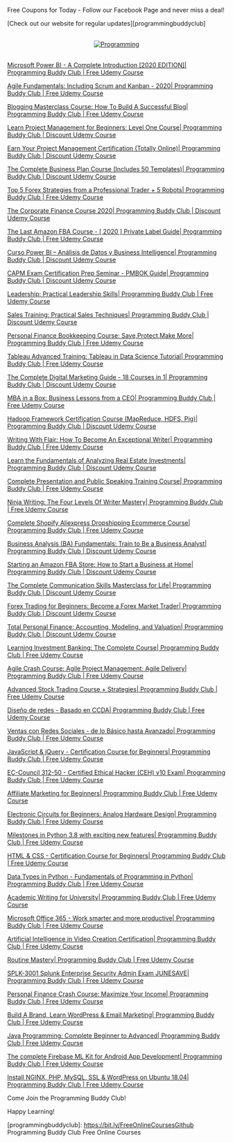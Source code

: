 Free Coupons for Today - Follow our Facebook Page and never miss a deal!

[Check out our website for regular updates][programmingbuddyclub]

<p align=center>
  <br>
  <a href=https://bit.ly/FreeOnlineCoursesGithub target=_blank title=Programming Buddy Club Free Online Courses>
    <img src=https://i.imgur.com/aE2TLHF.png alt=Programming Buddy Club Free Online Courses>
  </a>
  <br>
  <br>
</p>

[Microsoft Power BI - A Complete Introduction [2020 EDITION]| Programming Buddy Club | Free Udemy Course](https://www.programmingbuddy.club/2020/05/microsoft-power-bi-complete.html)

[Agile Fundamentals: Including Scrum and Kanban - 2020| Programming Buddy Club | Free Udemy Course](https://www.programmingbuddy.club/2020/05/agile-fundamentals-including-scrum-and.html)

[Blogging Masterclass Course: How To Build A Successful Blog| Programming Buddy Club | Free Udemy Course](https://www.programmingbuddy.club/2020/05/blogging-masterclass-course-how-to.html)

[Learn Project Management for Beginners: Level One Course| Programming Buddy Club | Discount Udemy Course](https://www.programmingbuddy.club/2020/05/learn-project-management-for-beginners.html)

[Earn Your Project Management Certification (Totally Online)| Programming Buddy Club | Discount Udemy Course](https://www.programmingbuddy.club/2020/05/earn-your-project-management.html)

[The Complete Business Plan Course (Includes 50 Templates)| Programming Buddy Club | Discount Udemy Course](https://www.programmingbuddy.club/2020/05/the-complete-business-plan-course.html)

[Top 5 Forex Strategies from a Professional Trader + 5 Robots| Programming Buddy Club | Free Udemy Course](https://www.programmingbuddy.club/2020/06/top-5-forex-strategies-from.html)

[The Corporate Finance Course 2020| Programming Buddy Club | Discount Udemy Course](https://www.programmingbuddy.club/2020/06/the-corporate-finance-course-2020.html)

[The Last Amazon FBA Course - [ 2020 ] Private Label Guide| Programming Buddy Club | Free Udemy Course](https://www.programmingbuddy.club/2020/05/the-last-amazon-fba-course-2020-private.html)

[Curso Power BI – Análisis de Datos y Business Intelligence| Programming Buddy Club | Discount Udemy Course](https://www.programmingbuddy.club/2020/05/curso-power-bi-analisis-de-datos-y.html)

[CAPM Exam Certification Prep Seminar - PMBOK Guide| Programming Buddy Club | Discount Udemy Course](https://www.programmingbuddy.club/2020/05/capm-exam-certification-prep-seminar.html)

[Leadership: Practical Leadership Skills| Programming Buddy Club | Free Udemy Course](https://www.programmingbuddy.club/2020/05/leadership-practical-leadership-skills.html)

[Sales Training: Practical Sales Techniques| Programming Buddy Club | Discount Udemy Course](https://www.programmingbuddy.club/2020/05/sales-training-practical-sales.html)

[Personal Finance Bookkeeping Course: Save,Protect,Make More| Programming Buddy Club | Free Udemy Course](https://www.programmingbuddy.club/2020/05/personal-finance-bookkeeping-course.html)

[Tableau Advanced Training: Tableau in Data Science Tutorial| Programming Buddy Club | Free Udemy Course](https://www.programmingbuddy.club/2020/05/tableau-advanced-training-tableau-in.html)

[The Complete Digital Marketing Guide - 18 Courses in 1| Programming Buddy Club | Discount Udemy Course](https://www.programmingbuddy.club/2020/05/the-complete-digital-marketing-guide-18.html)

[MBA in a Box: Business Lessons from a CEO| Programming Buddy Club | Free Udemy Course](https://www.programmingbuddy.club/2020/05/mba-in-box-business-lessons-from-ceo.html)

[Hadoop Framework Certification Course (MapReduce, HDFS, Pig)| Programming Buddy Club | Discount Udemy Course](https://www.programmingbuddy.club/2020/05/hadoop-framework-certification-course.html)

[Writing With Flair: How To Become An Exceptional Writer| Programming Buddy Club | Free Udemy Course](https://www.programmingbuddy.club/2020/05/writing-with-flair-how-to-become.html)

[Learn the Fundamentals of Analyzing Real Estate Investments| Programming Buddy Club | Discount Udemy Course](https://www.programmingbuddy.club/2020/05/learn-fundamentals-of-analyzing-real.html)

[Complete Presentation and Public Speaking Training Course| Programming Buddy Club | Free Udemy Course](https://www.programmingbuddy.club/2020/05/complete-presentation-and-public.html)

[Ninja Writing: The Four Levels Of Writer Mastery| Programming Buddy Club | Free Udemy Course](https://www.programmingbuddy.club/2020/05/ninja-writing-four-levels-of-writer.html)

[Complete Shopify Aliexpress Dropshipping Ecommerce Course| Programming Buddy Club | Free Udemy Course](https://www.programmingbuddy.club/2020/05/complete-shopify-aliexpress.html)

[Business Analysis (BA) Fundamentals: Train to Be a Business Analyst| Programming Buddy Club | Discount Udemy Course](https://www.programmingbuddy.club/2020/05/business-analysis-ba-fundamentals-train.html)

[Starting an Amazon FBA Store: How to Start a Business at Home| Programming Buddy Club | Discount Udemy Course](https://www.programmingbuddy.club/2020/05/starting-amazon-fba-store-how-to-start.html)

[The Complete Communication Skills Masterclass for Life| Programming Buddy Club | Discount Udemy Course](https://www.programmingbuddy.club/2020/05/the-complete-communication-skills.html)

[Forex Trading for Beginners: Become a Forex Market Trader| Programming Buddy Club | Discount Udemy Course](https://www.programmingbuddy.club/2020/05/forex-trading-for-beginners-become.html)

[Total Personal Finance: Accounting, Modeling, and Valuation| Programming Buddy Club | Discount Udemy Course](https://www.programmingbuddy.club/2020/05/total-personal-finance-accounting.html)

[Learning Investment Banking: The Complete Course| Programming Buddy Club | Free Udemy Course](https://www.programmingbuddy.club/2020/05/learning-investment-banking-complete.html)

[Agile Crash Course: Agile Project Management; Agile Delivery| Programming Buddy Club | Free Udemy Course](https://www.programmingbuddy.club/2020/05/agile-crash-course-agile-project.html)

[Advanced Stock Trading Course + Strategies| Programming Buddy Club | Free Udemy Course](https://www.programmingbuddy.club/2020/05/advanced-stock-trading-course.html)

[Diseño de redes - Basado en CCDA| Programming Buddy Club | Free Udemy Course](https://www.programmingbuddy.club/2020/06/diseno-de-redes-basado-en-ccda.html)

[Ventas con Redes Sociales - de lo Básico hasta Avanzado| Programming Buddy Club | Free Udemy Course](https://www.programmingbuddy.club/2020/06/ventas-con-redes-sociales-de-lo-basico.html)

[JavaScript & jQuery - Certification Course for Beginners| Programming Buddy Club | Free Udemy Course](https://www.programmingbuddy.club/2020/02/javascript-jquery-certification-course.html)

[EC-Council 312-50 - Certified Ethical Hacker (CEH) v10 Exam| Programming Buddy Club | Free Udemy Course](https://www.programmingbuddy.club/2020/06/ec-council-312-50-certified-ethical.html)

[Affiliate Marketing for Beginners| Programming Buddy Club | Free Udemy Course](https://www.programmingbuddy.club/2020/06/affiliate-marketing-for-beginners.html)

[Electronic Circuits for Beginners: Analog Hardware Design| Programming Buddy Club | Free Udemy Course](https://www.programmingbuddy.club/2020/04/electronic-circuits-for-beginners.html)

[Milestones in Python 3.8 with exciting new features| Programming Buddy Club | Free Udemy Course](https://www.programmingbuddy.club/2019/12/milestones-in-python-38-with-exciting.html)

[HTML & CSS - Certification Course for Beginners| Programming Buddy Club | Free Udemy Course](https://www.programmingbuddy.club/2020/01/html-css-certification-course-for.html)

[Data Types in Python - Fundamentals of Programming in Python| Programming Buddy Club | Free Udemy Course](https://www.programmingbuddy.club/2020/06/data-types-in-python-fundamentals-of.html)

[Academic Writing for University| Programming Buddy Club | Free Udemy Course](https://www.programmingbuddy.club/2020/06/academic-writing-for-university.html)

[Microsoft Office 365 - Work smarter and more productive| Programming Buddy Club | Free Udemy Course](https://www.programmingbuddy.club/2020/06/microsoft-office-365-work-smarter-and.html)

[Artificial Intelligence in Video Creation Certification| Programming Buddy Club | Free Udemy Course](https://www.programmingbuddy.club/2020/01/artificial-intelligence-video-creation.html)

[Routine Mastery| Programming Buddy Club | Free Udemy Course](https://www.programmingbuddy.club/2020/06/routine-mastery-programming-buddy-club.html)

[SPLK-3001 Splunk Enterprise Security Admin Exam JUNESAVE| Programming Buddy Club | Free Udemy Course](https://www.programmingbuddy.club/2020/06/splk-3001-splunk-enterprise-security.html)

[Personal Finance Crash Course: Maximize Your Income| Programming Buddy Club | Free Udemy Course](https://www.programmingbuddy.club/2020/06/personal-finance-crash-course-maximize.html)

[Build A Brand, Learn WordPress & Email Marketing| Programming Buddy Club | Free Udemy Course](https://www.programmingbuddy.club/2020/06/build-brand-learn-wordpress-email.html)

[Java Programming: Complete Beginner to Advanced| Programming Buddy Club | Free Udemy Course](https://www.programmingbuddy.club/2019/12/java-programming-complete-beginner-to.html)

[The complete Firebase ML Kit for Android App Development| Programming Buddy Club | Free Udemy Course](https://www.programmingbuddy.club/2020/06/firebase-ml-kit-for-android-developers.html)

[Install NGINX, PHP, MySQL, SSL & WordPress on Ubuntu 18.04| Programming Buddy Club | Free Udemy Course](https://www.programmingbuddy.club/2020/02/install-nginx-php-mysql-ssl-wordpress.html)

Come Join the Programming Buddy Club!

Happy Learning!

[programmingbuddyclub]: https://bit.ly/FreeOnlineCoursesGithub Programming Buddy Club Free Online Courses
